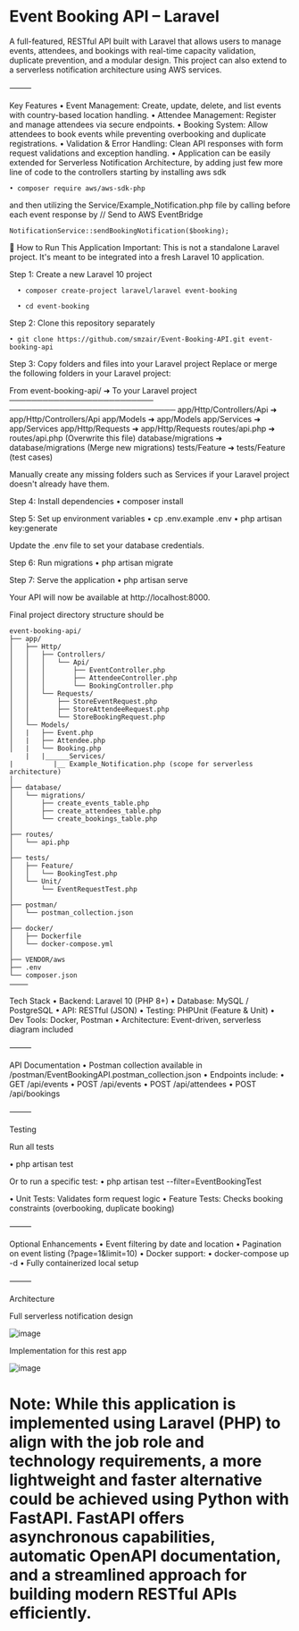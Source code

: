 # Event Booking API – Laravel

A full-featured, RESTful API built with Laravel that allows users to manage events, attendees, and bookings with real-time capacity validation, duplicate prevention, and a modular design. This project can also extend to a serverless notification architecture using AWS services.

⸻

Key Features
	•	Event Management: Create, update, delete, and list events with country-based location handling.
	•	Attendee Management: Register and manage attendees via secure endpoints.
	•	Booking System: Allow attendees to book events while preventing overbooking and duplicate registrations.
	•	Validation & Error Handling: Clean API responses with form request validations and exception handling.
	•	Application can be easily extended for Serverless Notification Architecture, by adding just few more line of code to the controllers starting by installing aws sdk
 			
    • composer require aws/aws-sdk-php

 and then utilizing the Service/Example_Notification.php file by calling before each event response by 
 // Send to AWS EventBridge 
 
    NotificationService::sendBookingNotification($booking);


🧱 How to Run This Application
Important: This is not a standalone Laravel project. It's meant to be integrated into a fresh Laravel 10 application.

Step 1: Create a new Laravel 10 project

	  • composer create-project laravel/laravel event-booking

	  • cd event-booking

Step 2: Clone this repository separately

  	• git clone https://github.com/smzair/Event-Booking-API.git event-booking-api


Step 3: Copy folders and files into your Laravel project
Replace or merge the following folders in your Laravel project:


From event-booking-api/            ➜    To your Laravel project
──────────────────────────         ──────────────────────────────
app/Http/Controllers/Api           ➜    app/Http/Controllers/Api
app/Models                         ➜    app/Models
app/Services                       ➜    app/Services
app/Http/Requests                  ➜    app/Http/Requests
routes/api.php                     ➜    routes/api.php (Overwrite this file)
database/migrations                ➜    database/migrations (Merge new migrations)
tests/Feature                      ➜    tests/Feature (test cases)


Manually create any missing folders such as Services if your Laravel project doesn't already have them.

Step 4: Install dependencies
  • composer install

Step 5: Set up environment variables
 •  cp .env.example .env
 • php artisan key:generate

Update the .env file to set your database credentials.

Step 6: Run migrations
 • php artisan migrate

Step 7: Serve the application
 • php artisan serve

Your API will now be available at http://localhost:8000.


Final project directory structure should be 

	event-booking-api/
	├── app/
	│   ├── Http/
	│   │   ├── Controllers/
	│   │   │   └── Api/
	│   │   │       ├── EventController.php
	│   │   │       ├── AttendeeController.php
	│   │   │       └── BookingController.php
	│   │   └── Requests/
	│   │       ├── StoreEventRequest.php
	│   │       ├── StoreAttendeeRequest.php
	│   │       └── StoreBookingRequest.php
	│   └── Models/
	│   |   ├── Event.php
	│   |   ├── Attendee.php
	│   |   └── Booking.php
        |   |______Services/
	|          |__ Example_Notification.php (scope for serverless architecture)
	│
	├── database/
	│   └── migrations/
	│       ├── create_events_table.php
	│       ├── create_attendees_table.php
	│       └── create_bookings_table.php
	│
	├── routes/
	│   └── api.php
	│
	├── tests/
	│   ├── Feature/
	│   │   └── BookingTest.php
	│   └── Unit/
	│       └── EventRequestTest.php
	│
	├── postman/
	│   └── postman_collection.json
	│
	├── docker/
	│   ├── Dockerfile
	│   └── docker-compose.yml
	│
	├── VENDOR/aws
	├── .env
	└── composer.json
	⸻

Tech Stack
	•	Backend: Laravel 10 (PHP 8+)
	•	Database: MySQL / PostgreSQL
	•	API: RESTful (JSON)
	•	Testing: PHPUnit (Feature & Unit)
	•	Dev Tools: Docker, Postman
	•	Architecture: Event-driven, serverless diagram included

⸻

API Documentation
	•	Postman collection available in /postman/EventBookingAPI.postman_collection.json
	•	Endpoints include:
	•	GET /api/events
	•	POST /api/events
	•	POST /api/attendees
	•	POST /api/bookings

⸻
 
Testing

Run all tests
	
• php artisan test

Or to run a specific test:
• php artisan test --filter=EventBookingTest


• Unit Tests: Validates form request logic
• Feature Tests: Checks booking constraints (overbooking, duplicate booking)

⸻

Optional Enhancements
	•	Event filtering by date and location
	•	Pagination on event listing (?page=1&limit=10)
	•	Docker support:
	•	docker-compose up -d
	•	Fully containerized local setup

⸻

Architecture	

Full serverless notification design 

 ![image](https://github.com/user-attachments/assets/971e95e6-cf32-4e25-860f-17f7d483a587)

Implementation for this rest app

![image](https://github.com/user-attachments/assets/de3585fb-9ea6-4f26-9734-b5a4bca7506e)

# Note: While this application is implemented using Laravel (PHP) to align with the job role and technology requirements, a more lightweight and faster alternative could be achieved using Python with FastAPI. FastAPI offers asynchronous capabilities, automatic OpenAPI documentation, and a streamlined approach for building modern RESTful APIs efficiently.
